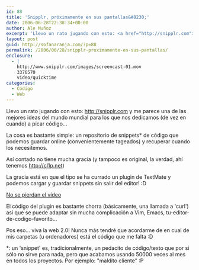 ```yaml
---
id: 88
title: 'Snipplr, próximamente en sus pantallas&#8230;'
date: 2006-06-28T22:38:34+00:00
author: Ale Muñoz
excerpt: 'Llevo un rato jugando con esto: <a href="http://snipplr.com">http://snipplr.com</a> y me parece una de las mejores ideas del mundo mundial para los que nos dedicamos (de vez en cuando) a picar código...'
layout: post
guid: http://sofanaranja.com/?p=88
permalink: /2006/06/28/snipplr-proximamente-en-sus-pantallas/
enclosure:
  - |
    http://www.snipplr.com/images/screencast-01.mov
    3376570
    video/quicktime
categories:
  - Código
  - Web
---
```

Llevo un rato jugando con esto: <a href="http://snipplr.com">http://snipplr.com</a> y me parece una de las mejores ideas del mundo mundial para los que nos dedicamos (de vez en cuando) a picar código...

La cosa es bastante simple: un repositorio de snippets* de código que podemos guardar online (convenientemente tageados) y recuperar cuando los necesitemos.

Así contado no tiene mucha gracia (y tampoco es original, la verdad, ahí tenemos <a href="http://cl1p.net">http://cl1p.net</a>)

La gracia está en que el tipo se ha currado un plugin de TextMate y podemos cargar y guardar snippets sin salir del editor! :D

<a href="http://www.snipplr.com/images/screencast-01.mov">No se pierdan el vídeo</a>

El código del plugin es bastante chorra (básicamente, una llamada a 'curl') así que se puede adaptar sin mucha complicación a Vim, Emacs, tu-editor-de-codigo-favorito...

Pos eso... viva la web 2.0! Nunca más tendré que acordarme de en cual de mis carpetas (u ordenadores) está el código que me falta :D

*: un 'snippet' es, tradicionalmente, un pedacito de código/texto que por si sólo no sirve para nada, pero que acabamos usando 50000 veces al mes en todos los proyectos. Por ejemplo: "maldito cliente" :P